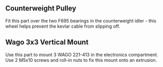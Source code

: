 ## Counterweight Pulley
Fit this part over the two F695 bearings in the counterweight idler - this wheel helps prevent the kevlar cable from slipping off.

## Wago 3x3 Vertical Mount
Use this part to mount 3 WAGO 221-413 in the electronics compartment. Use 2 M5x10 screws and roll-in nuts to fix this mount onto an extrusion. 